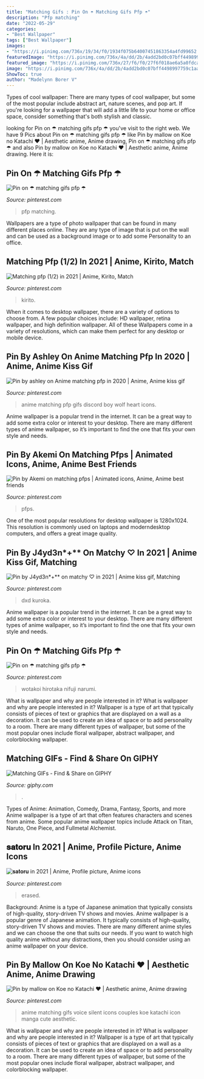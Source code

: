```yaml
---
title: "Matching Gifs : Pin On ☂ Matching Gifs Pfp ☂"
description: "Pfp matching"
date: "2022-05-29"
categories:
- "Best Wallpaper"
tags: ["Best Wallpaper"]
images:
- "https://i.pinimg.com/736x/19/34/f0/1934f075b64007451863354a4fd99652.jpg"
featuredImage: "https://i.pinimg.com/736x/4a/dd/2b/4add2bd0c07bff4498997759c1aa3768.jpg"
featured_image: "https://i.pinimg.com/736x/27/f6/f0/27f6f018ae6a5a0fdcaf0203069a6af2.jpg"
image: "https://i.pinimg.com/736x/4a/dd/2b/4add2bd0c07bff4498997759c1aa3768.jpg"
ShowToc: true
author: "Madelynn Borer V"
---
```



Types of cool wallpaper:
There are many types of cool wallpaper, but some of the most popular include abstract art, nature scenes, and pop art. If you're looking for a wallpaper that will add a little life to your home or office space, consider something that's both stylish and classic.

	

		
looking for Pin on ☂ matching gifs pfp ☂ you've visit to the right web. We have 9 Pics about Pin on ☂ matching gifs pfp ☂ like Pin by mallow on Koe no Katachi ♥ | Aesthetic anime, Anime drawing, Pin on ☂ matching gifs pfp ☂ and also Pin by mallow on Koe no Katachi ♥ | Aesthetic anime, Anime drawing. Here it is:
		
    
## Pin On ☂ Matching Gifs Pfp ☂

<img loading=lazy src="https://i.pinimg.com/736x/4c/37/23/4c3723d075cd949ed227d69c72e1f878.jpg" onerror="this.onerror=null;this.src='https://tse3.mm.bing.net/th?id=OIP.J5ZIUW9S_1Hc-MTCYuAkTQHaHG&amp;pid=15.1';" alt="Pin on ☂ matching gifs pfp ☂">

_Source: pinterest.com_

>pfp matching. 

	



Wallpapers are a type of photo wallpaper that can be found in many different places online. They are any type of image that is put on the wall and can be used as a background image or to add some Personality to an office.

    
## Matching Pfp (1/2) In 2021 | Anime, Kirito, Match

<img loading=lazy src="https://i.pinimg.com/736x/09/52/8d/09528d10cdaebd9e16ea15d26d339857.jpg" onerror="this.onerror=null;this.src='https://tse2.mm.bing.net/th?id=OIP.4hazkeyKYdZUikQi-6dAmwHaHg&amp;pid=15.1';" alt="Matching pfp (1/2) in 2021 | Anime, Kirito, Match">

_Source: pinterest.com_

>kirito. 

	

When it comes to desktop wallpaper, there are a variety of options to choose from. A few popular choices include: HD wallpaper, retina wallpaper, and high definition wallpaper. All of these Wallpapers come in a variety of resolutions, which can make them perfect for any desktop or mobile device. 

    
## Pin By Ashley On Anime Matching Pfp In 2020 | Anime, Anime Kiss Gif

<img loading=lazy src="https://i.pinimg.com/736x/6e/3a/91/6e3a91f74de9632d070f55e9ef872977.jpg" onerror="this.onerror=null;this.src='https://tse1.mm.bing.net/th?id=OIP.saI6ZNa6T8lfrC2gk40DlQHaEK&amp;pid=15.1';" alt="Pin by ashley on Anime matching pfp in 2020 | Anime, Anime kiss gif">

_Source: pinterest.com_

>anime matching pfp gifs discord boy wolf heart icons. 

	

Anime wallpaper is a popular trend in the internet. It can be a great way to add some extra color or interest to your desktop. There are many different types of anime wallpaper, so it’s important to find the one that fits your own style and needs.

    
## Pin By Akemi On Matching Pfps | Animated Icons, Anime, Anime Best Friends

<img loading=lazy src="https://i.pinimg.com/736x/cd/3f/63/cd3f639e0ee3d3ccf538a5307572a743.jpg" onerror="this.onerror=null;this.src='https://tse2.mm.bing.net/th?id=OIP.34o2jHP0UjVapV2oI8c6WAHaHZ&amp;pid=15.1';" alt="Pin by Akemi on matching pfps | Animated icons, Anime, Anime best friends">

_Source: pinterest.com_

>pfps. 

	

One of the most popular resolutions for desktop wallpaper is 1280x1024. This resolution is commonly used on laptops and moderndesktop computers, and offers a great image quality.

    
## Pin By J4yd3n*+** On Matchy ♡ In 2021 | Anime Kiss Gif, Matching

<img loading=lazy src="https://i.pinimg.com/736x/95/93/e2/9593e24ecfe0582ff2a138a136e3691f.jpg" onerror="this.onerror=null;this.src='https://tse3.mm.bing.net/th?id=OIP.p7A8085LKWhFmc-Ob4A5CAHaHj&amp;pid=15.1';" alt="Pin by J4yd3n*+** on matchy ♡ in 2021 | Anime kiss gif, Matching">

_Source: pinterest.com_

>dxd kuroka. 

	

Anime wallpaper is a popular trend in the internet. It can be a great way to add some extra color or interest to your desktop. There are many different types of anime wallpaper, so it’s important to find the one that fits your own style and needs.

    
## Pin On ☂ Matching Gifs Pfp ☂

<img loading=lazy src="https://i.pinimg.com/736x/4a/dd/2b/4add2bd0c07bff4498997759c1aa3768.jpg" onerror="this.onerror=null;this.src='https://tse3.mm.bing.net/th?id=OIP.8cl0xjG3vyxLq-rWMiwsQAHaK5&amp;pid=15.1';" alt="Pin on ☂ matching gifs pfp ☂">

_Source: pinterest.com_

>wotakoi hirotaka nifuji narumi. 

	

What is wallpaper and why are people interested in it?
What is wallpaper and why are people interested in it?
Wallpaper is a type of art that typically consists of pieces of text or graphics that are displayed on a wall as a decoration. It can be used to create an idea of space or to add personality to a room. There are many different types of wallpaper, but some of the most popular ones include floral wallpaper, abstract wallpaper, and colorblocking wallpaper.

    
## Matching GIFs - Find &amp; Share On GIPHY

<img loading=lazy src="https://media.giphy.com/media/cJHehudnERhvwUd0eP/giphy.gif" onerror="this.onerror=null;this.src='https://tse2.mm.bing.net/th?id=OIP.UBLCVJ5WcRVK9a0RclLoQwHaDy&amp;pid=15.1';" alt="Matching GIFs - Find &amp; Share on GIPHY">

_Source: giphy.com_

>. 

	

Types of Anime: Animation, Comedy, Drama, Fantasy, Sports, and more
Anime wallpaper is a type of art that often features characters and scenes from anime. Some popular anime wallpaper topics include Attack on Titan, Naruto, One Piece, and Fullmetal Alchemist.

    
## 𝐬𝐚𝐭𝐨𝐫𝐮 In 2021 | Anime, Profile Picture, Anime Icons

<img loading=lazy src="https://i.pinimg.com/736x/27/f6/f0/27f6f018ae6a5a0fdcaf0203069a6af2.jpg" onerror="this.onerror=null;this.src='https://tse3.mm.bing.net/th?id=OIP.xSpU9AebNVo-mo8mI9iD6QHaHa&amp;pid=15.1';" alt="𝐬𝐚𝐭𝐨𝐫𝐮 in 2021 | Anime, Profile picture, Anime icons">

_Source: pinterest.com_

>erased. 

	

Background: Anime is a type of Japanese animation that typically consists of high-quality, story-driven TV shows and movies.
Anime wallpaper is a popular genre of Japanese animation. It typically consists of high-quality, story-driven TV shows and movies. There are many different anime styles and we can choose the one that suits our needs. If you want to watch high quality anime without any distractions, then you should consider using an anime wallpaper on your device.

    
## Pin By Mallow On Koe No Katachi ♥ | Aesthetic Anime, Anime Drawing

<img loading=lazy src="https://i.pinimg.com/736x/19/34/f0/1934f075b64007451863354a4fd99652.jpg" onerror="this.onerror=null;this.src='https://tse1.mm.bing.net/th?id=OIP.TmK_mg2GsHq9bkC_I7TdWAHaHa&amp;pid=15.1';" alt="Pin by mallow on Koe no Katachi ♥ | Aesthetic anime, Anime drawing">

_Source: pinterest.com_

>anime matching gifs voice silent icons couples koe katachi icon manga cute aesthetic. 

	

What is wallpaper and why are people interested in it?
What is wallpaper and why are people interested in it?
Wallpaper is a type of art that typically consists of pieces of text or graphics that are displayed on a wall as a decoration. It can be used to create an idea of space or to add personality to a room. There are many different types of wallpaper, but some of the most popular ones include floral wallpaper, abstract wallpaper, and colorblocking wallpaper.


